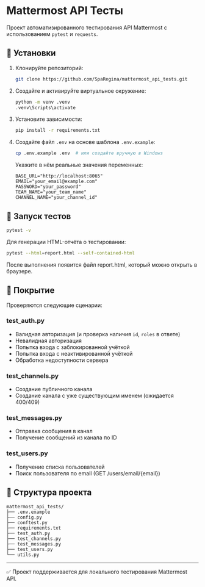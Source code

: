 # Mattermost API Тесты

Проект автоматизированного тестирования API Mattermost с использованием `pytest` и `requests`.

## 🔧 Установки

1. Клонируйте репозиторий:
   ```bash
   git clone https://github.com/SpaRegina/mattermost_api_tests.git
   ```

2. Создайте и активируйте виртуальное окружение:
   ```bash
   python -m venv .venv
   .venv\Scripts\activate
   ```

3. Установите зависимости:
   ```bash
   pip install -r requirements.txt
   ```

4. Создайте файл `.env` на основе шаблона `.env.example`:
   ```bash
   cp .env.example .env  # или создайте вручную в Windows
   ```
   Укажите в нём реальные значения переменных:
   ```env
   BASE_URL="http://localhost:8065"
   EMAIL="your_email@example.com"
   PASSWORD="your_password"
   TEAM_NAME="your_team_name"
   CHANNEL_NAME="your_channel_id"
   ```

## 🚀 Запуск тестов

```bash
pytest -v
```

Для генерации HTML-отчёта о тестировании:

```bash
pytest --html=report.html --self-contained-html
```

После выполнения появится файл report.html, который можно открыть в браузере.

## 🧚 Покрытие

Проверяются следующие сценарии:

### test_auth.py
- Валидная авторизация (и проверка наличия `id`, `roles` в ответе)
- Невалидная авторизация
- Попытка входа с заблокированной учёткой
- Попытка входа с неактивированной учёткой
- Обработка недоступности сервера

### test_channels.py
- Создание публичного канала
- Создание канала с уже существующим именем (ожидается 400/409)

### test_messages.py
- Отправка сообщения в канал
- Получение сообщений из канала по ID

### test_users.py
- Получение списка пользователей
- Поиск пользователя по email (GET /users/email/{email})

## 📃 Структура проекта

```
mattermost_api_tests/
├── .env.example
├── config.py
├── conftest.py
├── requirements.txt
├── test_auth.py
├── test_channels.py
├── test_messages.py
├── test_users.py
└── utils.py
```

---

✅ Проект поддерживается для локального тестирования Mattermost API.
